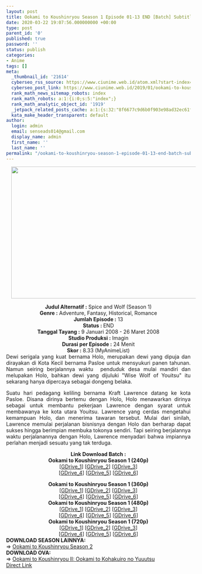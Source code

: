 ```yaml
---
layout: post
title: Ookami to Koushinryou Season 1 Episode 01-13 END [Batch] Subtitle Indonesia
date: 2020-03-22 19:07:56.000000000 +00:00
type: post
parent_id: '0'
published: true
password: ''
status: publish
categories:
- Anime
tags: []
meta:
  _thumbnail_id: '21614'
  cyberseo_rss_source: https://www.ciunime.web.id/atom.xml?start-index=1051&max-results=150
  cyberseo_post_link: https://www.ciunime.web.id/2019/01/ookami-to-koushinryou-season-1-episode.html
  rank_math_news_sitemap_robots: index
  rank_math_robots: a:1:{i:0;s:5:"index";}
  rank_math_analytic_object_id: '1919'
  _jetpack_related_posts_cache: a:1:{s:32:"8f6677c9d6b0f903e98ad32ec61f8deb";a:2:{s:7:"expires";i:1650119742;s:7:"payload";a:0:{}}}
  kata_make_header_transparent: default
author:
  login: admin
  email: senseads014@gmail.com
  display_name: admin
  first_name: ''
  last_name: ''
permalink: "/ookami-to-koushinryou-season-1-episode-01-13-end-batch-subtitle-indonesia/"
---
```

<div class="separator" style="clear: both; text-align: center;"><a href="https://4.bp.blogspot.com/-2rLNeWwZRaI/XDmna37ipvI/AAAAAAAAHLg/2Jv7ncPQXWMv4GPCZdOqDEN4TXjyENttQCLcBGAs/s1600/Ookami%2Bto%2BKoushinroyu%2BSeason%2B1.jpg" imageanchor="1" style="margin-left: 1em; margin-right: 1em;"><img border="0" data-original-height="720" data-original-width="1280" height="360" src="{{ site.baseurl }}/assets/2020/03/Ookami%2Bto%2BKoushinroyu%2BSeason%2B1.jpg" width="640" /></a></div>
<p>
<div style="text-align: center;"><b>Judul Alternatif :</b> Spice and Wolf (Season 1)</div>
<div style="text-align: center;"><b><b>Genre :</b></b> Adventure, Fantasy, Historical, Romance</div>
<div style="text-align: center;"><b>Jumlah Episode :</b> 13<br /><b>Status :&nbsp;</b>END<br /><b>Tanggal Tayang :</b> 9 Januari 2008 - 26 Maret 2008<br /><b>Studio Produksi :</b> Imagin<br /><b>Durasi per Episode :</b>&nbsp;24 Menit</div>
<div style="text-align: center;"><b>Skor :</b> 8.33 (MyAnimeList)</div>
<div style="text-align: center;"></div>
<div style="text-align: justify;">Dewi serigala yang kuat bernama Holo, merupakan dewi yang dipuja dan dirayakan di Kota Kecil bernama Pasloe untuk mensyukuri panen tahunan. Namun seiring berjalannya waktu&nbsp; penduduk desa mulai mandiri dan melupakan Holo, bahkan dewi yang dijuluki "Wise Wolf of Youitsu" itu sekarang hanya dipercaya sebagai dongeng belaka.</p>
<p>Suatu hari pedagang keliling bernama Kraft Lawrence datang ke kota Pasloe. Disana dirinya bertemu dengan Holo, Holo menawarkan dirinya sebagai untuk membantu pekerjaan Lawrence dengan syarat untuk membawanya ke kota utara Youitsu. Lawrence yang cerdas mengetahui kemampuan Holo, dan menerima tawaran tersebut. Mulai dari sinilah, Lawrence memulai perjalanan bisnisnya dengan Holo dan berharap dapat sukses hingga berimpian membuka tokonya sendiri. Tapi seiring berjalannya waktu perjalanannya dengan Holo, Lawrence menyadari bahwa impiannya perlahan menjadi sesuatu yang tak terduga.</p></div>
<div style="text-align: justify;"></div>
<div style="text-align: justify;"></div>
<div style="text-align: center;"><b>Link Download Batch :</b></div>
<div style="text-align: center;">
<div style="text-align: center;"><b>Ookami to Koushinryou Season 1 (240p)</b></div>
<div style="text-align: center;">[<a href="https://drive.google.com/uc?id=1OvRX4SGwI0PTPaOZLDBf-NhWhH1423zo" target="_blank" rel="noopener">GDrive_1</a>] [<a href="https://drive.google.com/uc?id=1REbgTI-O7cBLsJYpbH7FGDiQvvzP19H7" target="_blank" rel="noopener">GDrive_2</a>] [<a href="https://drive.google.com/uc?export=download&amp;id=13vkqWW3pHxCCLkTJj0c7_nBLgXrBRLTS" target="_blank" rel="noopener">GDrive_3</a>]<br />[<a href="https://drive.google.com/uc?export=download&amp;id=1K77J6zQ6F-VXfVmXvliNVv4hHTxWkfKR" target="_blank" rel="noopener">GDrive_4</a>] [<a href="https://drive.google.com/uc?export=download&amp;id=1IBSDXrFjfvcLyOaI0UGDxRW1SU035YJ2" target="_blank" rel="noopener">GDrive_5</a>]&nbsp;[<a href="https://drive.google.com/uc?id=1I_4rS7A9wTMFHuarLTkxYWmS1TnVBoz8" target="_blank" rel="noopener">GDrive_6</a>]</p>
</div>
</div>
<div style="text-align: center;"><b>Ookami to Koushinryou Season 1 (360p)</b></div>
<div style="text-align: center;">[<a href="https://drive.google.com/uc?id=1DBdOeGVXa7KWcRBsU5UDT-xsNo4Udx0O" target="_blank" rel="noopener">GDrive_1</a>] [<a href="https://drive.google.com/uc?id=1UorXv7aHaJdvZPFsmauJ0GZipNfdAB2O" target="_blank" rel="noopener">GDrive_2</a>] [<a href="https://drive.google.com/uc?id=1gxB3v2__T04Pl33HGQE-PGBqC9CCwxcb" target="_blank" rel="noopener">GDrive_3</a>]<br />[<a href="https://drive.google.com/uc?id=1GuNCn0JnJlMl0b5fHRV_dGkzPoE-7FBZ" target="_blank" rel="noopener">GDrive_4</a>] [<a href="https://drive.google.com/uc?export=download&amp;id=1g58z_p0NRZh3tA0awmlIZdlxAU7f09hj" target="_blank" rel="noopener">GDrive_5</a>] [<a href="https://drive.google.com/uc?export=download&amp;id=1gk6YpgaG9DDHHp3avO5ZXzb40OnfIYKw" target="_blank" rel="noopener">GDrive_6</a>]</div>
<div style="text-align: center;"></div>
<div style="text-align: center;"><b>Ookami to Koushinryou Season 1 (480p)</b><br />[<a href="https://drive.google.com/uc?id=1Nxvh5bZz0B9p_x01wL24hCcDj_1taNWq" target="_blank" rel="noopener">GDrive_1</a>] [<a href="https://drive.google.com/uc?id=14rLUi834Qdwjq-KHCFW6SZQY5-_WAdCd" target="_blank" rel="noopener">GDrive_2</a>] [<a href="https://drive.google.com/uc?id=1VIHlwYcUNGzLwAAJzeM7I2EIUUjS5pQN" target="_blank" rel="noopener">GDrive_3</a>]<br />[<a href="https://drive.google.com/uc?id=1n0uSUHfLmEzK79xHZDF5-xyJdIk-iVVv" target="_blank" rel="noopener">GDrive_4</a>] [<a href="https://drive.google.com/uc?id=1hwGZUb7PPjZUgRp7D7cZCR_x1s3r-Waj" target="_blank" rel="noopener">GDrive_5</a>] [<a href="https://drive.google.com/uc?id=1ajvejpBjad6TXLEqsYkcGTIMArwoDNpG" target="_blank" rel="noopener">GDrive_6</a>]</div>
<div style="text-align: center;"><b>Ookami to Koushinryou Season 1 (720p)</b><br />[<a href="https://drive.google.com/uc?id=1b_lRNYAKm024xAtxlR0PAWmSNGrMs8HC" target="_blank" rel="noopener">GDrive_1</a>] [<a href="https://drive.google.com/uc?id=1yTgE-goWBqGognnJ5qxwQub0QOdcjgaP" target="_blank" rel="noopener">GDrive_2</a>] [<a href="https://drive.google.com/uc?id=1sN_1SMLlhhBk5Hw5AQJ2CZnsGAGQp7LK" target="_blank" rel="noopener">GDrive_3</a>]<br />[<a href="https://drive.google.com/uc?id=10ZcqmV4leNJk42vsO3Az63iJ8zuzmPci" target="_blank" rel="noopener">GDrive_4</a>] [<a href="https://drive.google.com/uc?id=1k28SYsQ_CiDp6hUXkg1UPEpJfaREAz8j" target="_blank" rel="noopener">GDrive_5</a>] [<a href="https://drive.google.com/uc?id=1MVSa7Ea2qWyFdhUVd89sL5Tb1jt_ft1s" target="_blank" rel="noopener">GDrive_6</a>]
<div style="text-align: justify;"></div>
<div style="text-align: justify;"></div>
<div style="text-align: justify;"><b>DOWNLOAD SEASON LAINNYA:</b></div>
<div style="text-align: justify;"></div>
<div style="text-align: justify;">=&gt; <a href="https://www.ciunime.web.id/2019/01/ookami-to-koushinroyu-season-2-episode.html" target="_blank" rel="noopener">Ookami to Koushinryou Season 2</a></div>
<div style="text-align: justify;">
<div style="text-align: justify;"><b>DOWNLOAD OVA:</b></div>
<div style="text-align: justify;"></div>
<div style="text-align: justify;">=&gt;&nbsp;<a href="https://www.ciunime.web.id/2019/08/ookami-to-koushinryou-ii-ookami-to.html" target="_blank" rel="noopener">Ookami to Koushinryou II: Ookami to Kohakuiro no Yuuutsu</a></div>
<div style="text-align: justify;"></div>
</div>
</div>
<link rel="stylesheet" href="https://cdnjs.cloudflare.com/ajax/libs/font-awesome/4.7.0/css/font-awesome.min.css" />
<div class="divbtn"> <a href="https://handymansurrender.com/fihup8buzv?key=94550f7ce39444073321dde3b8782f97" class="btn"><i class="fa fa-download"></i> Direct Link</a> </div>
